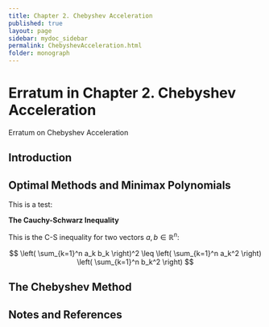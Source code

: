 ```yaml
---
title: Chapter 2. Chebyshev Acceleration
published: true
layout: page
sidebar: mydoc_sidebar
permalink: ChebyshevAcceleration.html
folder: monograph
---
```



# Erratum in Chapter 2. Chebyshev Acceleration

Erratum on Chebyshev Acceleration

## Introduction

## Optimal Methods and Minimax Polynomials

This is a test:

**The Cauchy-Schwarz Inequality**

This is the C-S inequality for two vectors $a, \, b \in\mathbb{R}^n$:

$$
\left( \sum_{k=1}^n a_k b_k \right)^2 \leq \left( \sum_{k=1}^n a_k^2 \right) \left( \sum_{k=1}^n b_k^2 \right)
$$


## The Chebyshev Method 

## Notes and References